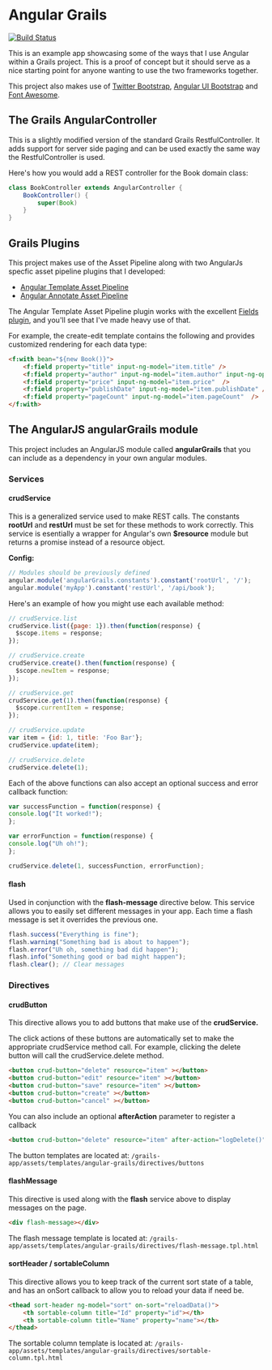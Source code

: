 Angular Grails
================================
[![Build Status](https://drone.io/github.com/craigburke/angular-grails/status.png)](https://drone.io/github.com/craigburke/angular-grails/latest)

This is an example app showcasing some of the ways that I use Angular within a Grails project. This is a proof of concept but it should serve as a nice starting point for anyone wanting to use the two frameworks together.

This project also makes use of [Twitter Bootstrap](http://getbootstrap.com/), [Angular UI Bootstrap](http://angular-ui.github.io/bootstrap/) and [Font Awesome](http://fortawesome.github.io/Font-Awesome/).

## The Grails AngularController
This is a slightly modified version of the standard Grails RestfulController. It adds support for server side paging and can be used exactly the same way the RestfulController is used.

Here's how you would add a REST controller for the Book domain class:
```groovy
class BookController extends AngularController {
    BookController() {
        super(Book)
    }
}
```
## Grails Plugins

This project makes use of the Asset Pipeline along with two AngularJs specfic asset pipeline plugins that I developed:

* [Angular Template Asset Pipeline](https://github.com/craigburke/angular-template-asset-pipeline)
* [Angular Annotate Asset Pipeline](https://github.com/craigburke/angular-annotate-asset-pipeline)

The Angular Template Asset Pipeline plugin works with the excellent [Fields plugin](https://github.com/gpc/grails-fields), and you'll see that I've made heavy use of that. 

For example, the create-edit template contains the following and provides customized rendering for each data type:

```html
<f:with bean="${new Book()}">
    <f:field property="title" input-ng-model="item.title" />
    <f:field property="author" input-ng-model="item.author" input-ng-options="author as author.lastName for author in authors track by author.id"  />
    <f:field property="price" input-ng-model="item.price"  />
    <f:field property="publishDate" input-ng-model="item.publishDate" />
    <f:field property="pageCount" input-ng-model="item.pageCount"  />
</f:with>
```

## The AngularJS angularGrails module
This project includes an AngularJS module called **angularGrails** that you can include as a dependency in your own angular modules.

### Services

#### crudService 

This is a generalized service used to make REST calls. The constants **rootUrl** and **restUrl** must be set for these methods to work correctly. This service is esentially a wrapper for Angular's own **$resource** module but returns a promise instead of a resource object.

**Config:**
```javascript
// Modules should be previously defined
angular.module('angularGrails.constants').constant('rootUrl', '/');
angular.module('myApp').constant('restUrl', '/api/book');
```

Here's an example of how you might use each available method:

```javascript
// crudService.list
crudService.list({page: 1}).then(function(response) {
  $scope.items = response;
});

// crudService.create
crudService.create().then(function(response) {
  $scope.newItem = response;
});

// crudService.get
crudService.get(1).then(function(response) {
  $scope.currentItem = response;
});

// crudService.update
var item = {id: 1, title: 'Foo Bar'};
crudService.update(item);

// crudService.delete
crudService.delete(1);

```
Each of the above functions can also accept an optional success and error callback function:

```javascript
var successFunction = function(response) {
console.log("It worked!");
};

var errorFunction = function(response) {
console.log("Uh oh!");
};

crudService.delete(1, successFunction, errorFunction);

````
#### flash
Used in conjunction with the **flash-message** directive below. This service allows you to easily set different messages in your app. Each time a flash message is set it overrides the previous one.

```javascript
flash.success("Everything is fine");
flash.warning("Something bad is about to happen");
flash.error("Uh oh, something bad did happen");
flash.info("Something good or bad might happen");
flash.clear(); // Clear messages

```

### Directives

#### crudButton
This directive allows you to add buttons that make use of the **crudService.** 

The click actions of these buttons are automatically set to make the appropriate crudService method call. For example, clicking the delete button will call the crudService.delete method.


```html
<button crud-button="delete" resource="item" ></button>
<button crud-button="edit" resource="item" ></button>
<button crud-button="save" resource="item" ></button>
<button crud-button="create" ></button>
<button crud-button="cancel" ></button>
```

You can also include an optional **afterAction** parameter to register a callback

```html
<button crud-button="delete" resource="item" after-action="logDelete()"></button>
```

The button templates are located at:
`/grails-app/assets/templates/angular-grails/directives/buttons`

#### flashMessage
This directive is used along with the **flash** service above to display messages on the page. 
```html
<div flash-message></div>
```

The flash message template is located at:
`/grails-app/assets/templates/angular-grails/directives/flash-message.tpl.html`

#### sortHeader / sortableColumn
This directive allows you to keep track of the current sort state of a table, and has an onSort callback to allow you to reload your data if need be.

```html
<thead sort-header ng-model="sort" on-sort="reloadData()">
    <th sortable-column title="Id" property="id"></th>
    <th sortable-column title="Name" property="name"></th>
</thead>
```

The sortable column template is located at:
`/grails-app/assets/templates/angular-grails/directives/sortable-column.tpl.html`

